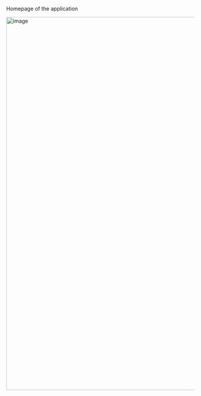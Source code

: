 Homepage of the application

<img width="1919" height="998" alt="image" src="https://github.com/user-attachments/assets/20ebd8e5-2d29-45e8-a929-e469e788666a" />
